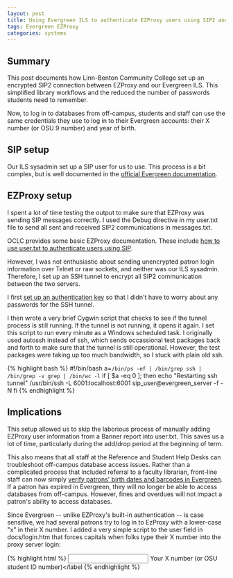 ```yaml
---
layout: post
title: Using Evergreen ILS to authenticate EZProxy users using SIP2 and an SSH tunnel
tags: Evergreen EZProxy
categories: systems
---
```


## Summary

This post documents how Linn-Benton Community College set up an encrypted SIP2 connection between EZProxy and our Evergreen ILS.  This simplified library workflows and the reduced the number of passwords students need to remember.

Now, to log in to databases from off-campus, students and staff can use the same credentials they use to log in to their Evergreen accounts: their X number (or OSU 9 number) and year
of birth.

## SIP setup

Our ILS sysadmin set up a SIP user for us to use.  This process is a bit complex, but is well documented in the [official Evergreen documentation](http://docs.evergreen-ils.org/2.7/_sip_server.html#_adding_sip_users).

## EZProxy setup

I spent a lot of time testing the output to make sure that EZProxy was sending SIP messages correctly.  I used the Debug directive in my user.txt file to send all sent and received SIP2 communications in messages.txt. 

OCLC provides some basic EZProxy documentation.  These include [how to use user.txt to authenticate users using SIP](http://www.oclc.org/support/services/ezproxy/documentation/usr/sip.en.html).

However, I was not enthusiastic about sending unencrypted patron login information over Telnet or raw sockets, and neither was our ILS
sysadmin.  Therefore, I set up an SSH tunnel to encrypt all SIP2 communication between the two servers.

I first [set up an authentication key](http://www.debian-administration.org/article/530/SSH_with_authentication_key_instead_of_password) so that I didn't have to worry about any passwords for the SSH tunnel.

I then wrote a very brief Cygwin script that checks to see if the tunnel process is still running.  If the tunnel is not running, it opens it again.  I set this script to run every minute as a Windows scheduled task.  I originally used autossh instead of ssh, which sends occassional test packages back and forth to make sure that the tunnel is still operational.  However, the test packages were taking up too much bandwidth, so I stuck with plain old ssh.

{% highlight bash %}
#!/bin/bash
a=`/bin/ps -ef | /bin/grep ssh | /bin/grep -v grep | /bin/wc -l`
if [ $a -eq 0 ]; then
  echo "Restarting ssh tunnel"
  /usr/bin/ssh -L 6001:localhost:6001 sip_user@evergreen_server -f -N
fi
{% endhighlight %}


## Implications

This setup allowed us to skip the laborious process of manually adding EZProxy user information from a Banner report into user.txt.  This saves us a lot of time, particularly during the add/drop period at the beginning of term.

This also means that all staff at the Reference and Student Help Desks can troubleshoot off-campus database
access issues.  Rather than a complicated process that included referral to a faculty librarian, front-line staff can now simply [verify patrons' birth dates and barcodes in Evergreen](https://docs.google.com/document/d/1doFapr1f2LoDNO11HQz_bADzBOn9DiP1pLqW3EFcEdA/edit#bookmark=id.mgzw9trk9hmb).  If a
patron has expired in Evergreen, they will no longer be able to access
databases from off-campus.  However, fines and overdues will not
impact a patron's ability to access databases.

Since Evergreen -- unlike EZProxy's built-in authentication -- is case sensitive, we had several patrons try to log in to EzProxy with a lower-case "x" in their X number.  I added a very simple script to the user field in docs/login.htm that forces capitals when folks type their X number into the proxy server login:

{% highlight html %}
<input type="text" name="user" id="user" onkeypress="javascript:{this.value=this.value.toUpperCase();}" /><label for="user"> Your X number (or OSU student ID number)</label
{% endhighlight %}
